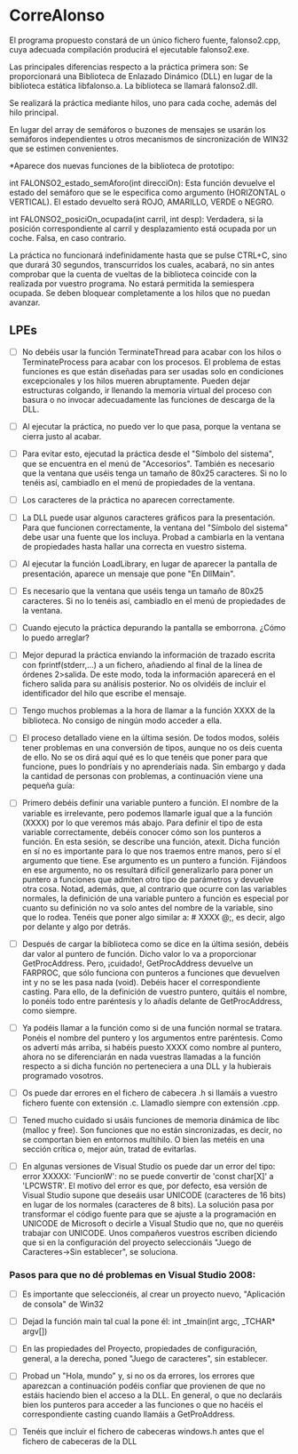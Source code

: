 # CorreAlonso
El programa propuesto constará de un único fichero fuente, falonso2.cpp, cuya adecuada compilación producirá el ejecutable falonso2.exe. 

Las principales diferencias respecto a la práctica primera son:
Se proporcionará una Biblioteca de Enlazado Dinámico (DLL) en lugar de la biblioteca estática libfalonso.a. La biblioteca se llamará falonso2.dll.

Se realizará la práctica mediante hilos, uno para cada coche, además del hilo principal.

En lugar del array de semáforos o buzones de mensajes se usarán los semáforos independientes u otros mecanismos de sincronización de WIN32 que se estimen convenientes.

*Aparece dos nuevas funciones de la biblioteca de prototipo:

  int FALONSO2_estado_semAforo(int direcciOn): Esta función devuelve el estado del semáforo que se le especifica como argumento (HORIZONTAL     o VERTICAL). El estado devuelto será ROJO, AMARILLO, VERDE o NEGRO.

  int FALONSO2_posiciOn_ocupada(int carril, int desp): Verdadera, si la posición correspondiente al carril y desplazamiento está ocupada       por un coche. Falsa, en caso contrario.
  
  
La práctica no funcionará indefinidamente hasta que se pulse CTRL+C, sino que durará 30 segundos, transcurridos los cuales, acabará, no sin antes comprobar que la cuenta de vueltas de la biblioteca coincide con la realizada por vuestro programa.
No estará permitida la semiespera ocupada. Se deben bloquear completamente a los hilos que no puedan avanzar.

## LPEs
- [ ] No debéis usar la función TerminateThread para acabar con los hilos o TerminateProcess para acabar con los procesos. El problema de estas funciones es que están diseñadas para ser usadas solo en condiciones excepcionales y los hilos mueren abruptamente. Pueden dejar estructuras colgando, ir llenando la memoria virtual del proceso con basura o no invocar adecuadamente las funciones de descarga de la DLL. 

- [ ] Al ejecutar la práctica, no puedo ver lo que pasa, porque la ventana se cierra justo al acabar.

- [ ] Para evitar esto, ejecutad la práctica desde el "Símbolo del sistema", que se encuentra en el menú de "Accesorios". También es necesario que la ventana que uséis tenga un tamaño de 80x25 caracteres. Si no lo tenéis así, cambiadlo en el menú de propiedades de la ventana. 

- [ ] Los caracteres de la práctica no aparecen correctamente.

- [ ] La DLL puede usar algunos caracteres gráficos para la presentación. Para que funcionen correctamente, la ventana del "Símbolo del sistema" debe usar una fuente que los incluya. Probad a cambiarla en la ventana de propiedades hasta hallar una correcta en vuestro sistema.
- [ ] Al ejecutar la función LoadLibrary, en lugar de aparecer la pantalla de presentación, aparece un mensaje que pone "En DllMain".

- [ ] Es necesario que la ventana que uséis tenga un tamaño de 80x25 caracteres. Si no lo tenéis así, cambiadlo en el menú de propiedades de la ventana. 

- [ ] Cuando ejecuto la práctica depurando la pantalla se emborrona. ¿Cómo lo puedo arreglar?

- [ ] Mejor depurad la práctica enviando la información de trazado escrita con fprintf(stderr,...) a un fichero, añadiendo al final de la línea de órdenes 2>salida. De este modo, toda la información aparecerá en el fichero salida para su análisis posterior. No os olvidéis de incluir el identificador del hilo que escribe el mensaje. 

- [ ] Tengo muchos problemas a la hora de llamar a la función XXXX de la biblioteca. No consigo de ningún modo acceder a ella.

- [ ] El proceso detallado viene en la última sesión. De todos modos, soléis tener problemas en una conversión de tipos, aunque no os deis cuenta de ello. No se os dirá aquí qué es lo que tenéis que poner para que funcione, pues lo pondríais y no aprenderíais nada. Sin embargo y dada la cantidad de personas con problemas, a continuación viene una pequeña guía:
- [ ] Primero debéis definir una variable puntero a función. El nombre de la variable es irrelevante, pero podemos llamarle igual que a la función (XXXX) por lo que veremos más abajo. Para definir el tipo de esta variable correctamente, debéis conocer cómo son los punteros a función. En esta sesión, se describe una función, atexit. Dicha función en sí no es importante para lo que nos traemos entre manos, pero sí el argumento que tiene. Ese argumento es un puntero a función. Fijándoos en ese argumento, no os resultará difícil generalizarlo para poner un puntero a funciones que admiten otro tipo de parámetros y devuelve otra cosa. Notad, además, que, al contrario que ocurre con las variables normales, la definición de una variable puntero a función es especial por cuanto su definición no va solo antes del nombre de la variable, sino que lo rodea. Tenéis que poner algo similar a: #$%&%$ XXXX $%&$@;, es decir, algo por delante y algo por detrás.
- [ ] Después de cargar la biblioteca como se dice en la última sesión, debéis dar valor al puntero de función. Dicho valor lo va a proporcionar GetProcAddress. Pero, ¡cuidado!, GetProcAddress devuelve un FARPROC, que sólo funciona con punteros a funciones que devuelven int y no se les pasa nada (void). Debéis hacer el correspondiente casting. Para ello, de la definición de vuestro puntero, quitáis el nombre, lo ponéis todo entre paréntesis y lo añadís delante de GetProcAddress, como siempre.
- [ ] Ya podéis llamar a la función como si de una función normal se tratara. Ponéis el nombre del puntero y los argumentos entre paréntesis. Como os advertí más arriba, si habéis puesto XXXX como nombre al puntero, ahora no se diferenciarán en nada vuestras llamadas a la función respecto a si dicha función no perteneciera a una DLL y la hubierais programado vosotros.


- [ ] Os puede dar errores en el fichero de cabecera .h si llamáis a vuestro fichero fuente con extensión .c. Llamadlo siempre con extensión .cpp. 

- [ ] Tened mucho cuidado si usáis funciones de memoria dinámica de libc (malloc y free). Son funciones que no están sincronizadas, es decir, no se comportan bien en entornos multihilo. O bien las metéis en una sección crítica o, mejor aún, tratad de evitarlas. 

- [ ] En algunas versiones de Visual Studio os puede dar un error del tipo: error XXXXX: 'FuncionW': no se puede convertir de 'const char\[X\]' a 'LPCWSTR'. El motivo del error es que, por defecto, esa versión de Visual Studio supone que deseáis usar UNICODE (caracteres de 16 bits) en lugar de los normales (caracteres de 8 bits). La solución pasa por transformar el código fuente para que se ajuste a la programación en UNICODE de Microsoft o decirle a Visual Studio que no, que no queréis trabajar con UNICODE. Unos compañeros vuestros escriben diciendo que si en la configuración del proyecto seleccionáis "Juego de Caracteres->Sin establecer", se soluciona. 

### Pasos para que no dé problemas en Visual Studio 2008:
- [ ] Es importante que seleccionéis, al crear un proyecto nuevo, "Aplicación de consola" de Win32
- [ ] Dejad la función main tal cual la pone él: int _tmain(int argc, _TCHAR* argv[])
- [ ] En las propiedades del Proyecto, propiedades de configuración, general, a la derecha, poned "Juego de caracteres", sin establecer.
- [ ] Probad un "Hola, mundo" y, si no os da errores, los errores que aparezcan a continuación podéis confiar que provienen de que no estáis haciendo bien el acceso a la DLL. En general, o que no declaráis bien los punteros para acceder a las funciones o que no hacéis el correspondiente casting cuando llamáis a GetProAddress. 

- [ ] Tenéis que incluir el fichero de cabeceras windows.h antes que el fichero de cabeceras de la DLL
